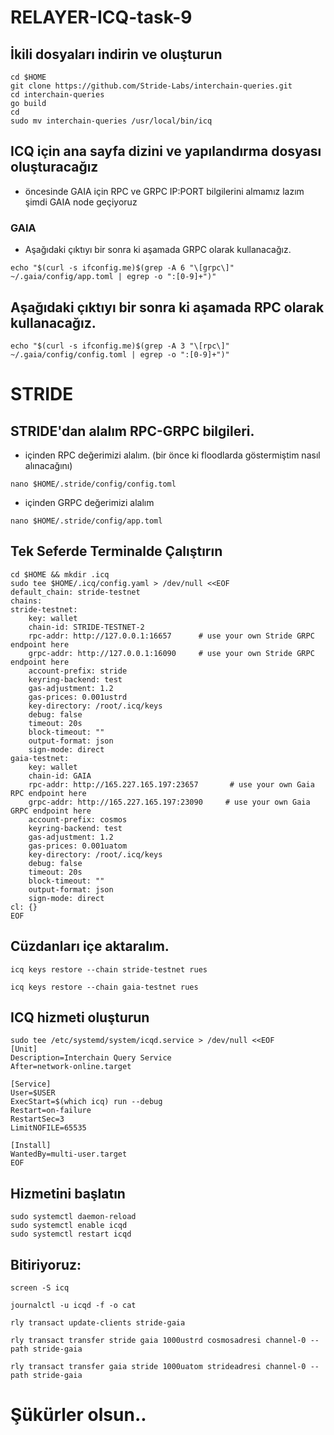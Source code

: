 # RELAYER-ICQ-task-9

## İkili dosyaları indirin ve oluşturun
```
cd $HOME
git clone https://github.com/Stride-Labs/interchain-queries.git
cd interchain-queries
go build
cd
sudo mv interchain-queries /usr/local/bin/icq
```

## ICQ için ana sayfa dizini ve yapılandırma dosyası oluşturacağız

* öncesinde GAIA için RPC ve GRPC IP:PORT bilgilerini almamız lazım şimdi GAIA node geçiyoruz

### GAIA

* Aşağıdaki çıktıyı bir sonra ki aşamada GRPC olarak kullanacağız.
```
echo "$(curl -s ifconfig.me)$(grep -A 6 "\[grpc\]" ~/.gaia/config/app.toml | egrep -o ":[0-9]+")"
```
## Aşağıdaki çıktıyı bir sonra ki aşamada RPC olarak kullanacağız.
```
echo "$(curl -s ifconfig.me)$(grep -A 3 "\[rpc\]" ~/.gaia/config/config.toml | egrep -o ":[0-9]+")"
```

# STRIDE

## STRIDE'dan alalım RPC-GRPC bilgileri.

* içinden RPC değerimizi alalım. (bir önce ki floodlarda göstermiştim nasıl alınacağını)
```
nano $HOME/.stride/config/config.toml
```
* içinden GRPC değerimizi alalım 
```
nano $HOME/.stride/config/app.toml
```

## Tek Seferde Terminalde Çalıştırın
```
cd $HOME && mkdir .icq
sudo tee $HOME/.icq/config.yaml > /dev/null <<EOF
default_chain: stride-testnet
chains:
stride-testnet:
    key: wallet
    chain-id: STRIDE-TESTNET-2
    rpc-addr: http://127.0.0.1:16657      # use your own Stride GRPC endpoint here
    grpc-addr: http://127.0.0.1:16090     # use your own Stride GRPC endpoint here
    account-prefix: stride
    keyring-backend: test
    gas-adjustment: 1.2
    gas-prices: 0.001ustrd
    key-directory: /root/.icq/keys
    debug: false
    timeout: 20s
    block-timeout: ""
    output-format: json
    sign-mode: direct
gaia-testnet:
    key: wallet
    chain-id: GAIA
    rpc-addr: http://165.227.165.197:23657       # use your own Gaia RPC endpoint here
    grpc-addr: http://165.227.165.197:23090     # use your own Gaia GRPC endpoint here
    account-prefix: cosmos
    keyring-backend: test
    gas-adjustment: 1.2
    gas-prices: 0.001uatom
    key-directory: /root/.icq/keys
    debug: false
    timeout: 20s
    block-timeout: ""
    output-format: json
    sign-mode: direct
cl: {}
EOF
```

## Cüzdanları içe aktaralım.
```
icq keys restore --chain stride-testnet rues
```
```
icq keys restore --chain gaia-testnet rues
```

## ICQ hizmeti oluşturun
```
sudo tee /etc/systemd/system/icqd.service > /dev/null <<EOF
[Unit]
Description=Interchain Query Service
After=network-online.target

[Service]
User=$USER
ExecStart=$(which icq) run --debug
Restart=on-failure
RestartSec=3
LimitNOFILE=65535

[Install]
WantedBy=multi-user.target
EOF
```
## Hizmetini başlatın
```
sudo systemctl daemon-reload
sudo systemctl enable icqd
sudo systemctl restart icqd
```

## Bitiriyoruz:
```
screen -S icq
```
```
journalctl -u icqd -f -o cat
```
```
rly transact update-clients stride-gaia
```
```
rly transact transfer stride gaia 1000ustrd cosmosadresi channel-0 --path stride-gaia
```
```
rly transact transfer gaia stride 1000uatom strideadresi channel-0 --path stride-gaia
```

# Şükürler olsun..
